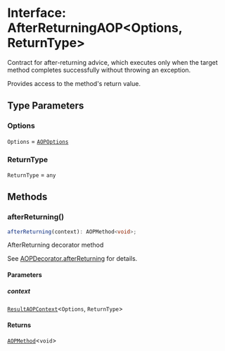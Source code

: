 # Interface: AfterReturningAOP\<Options, ReturnType\>

Contract for after-returning advice, which executes only when
the target method completes successfully without throwing an exception.

Provides access to the method's return value.

## Type Parameters

### Options

`Options` = [`AOPOptions`](../type-aliases/AOPOptions.md)

### ReturnType

`ReturnType` = `any`

## Methods

### afterReturning()

```ts
afterReturning(context): AOPMethod<void>;
```

AfterReturning decorator method

See [AOPDecorator.afterReturning](../classes/AOPDecorator.md#afterreturning-2) for details.

#### Parameters

##### context

[`ResultAOPContext`](../type-aliases/ResultAOPContext.md)\<`Options`, `ReturnType`\>

#### Returns

[`AOPMethod`](../type-aliases/AOPMethod.md)\<`void`\>
